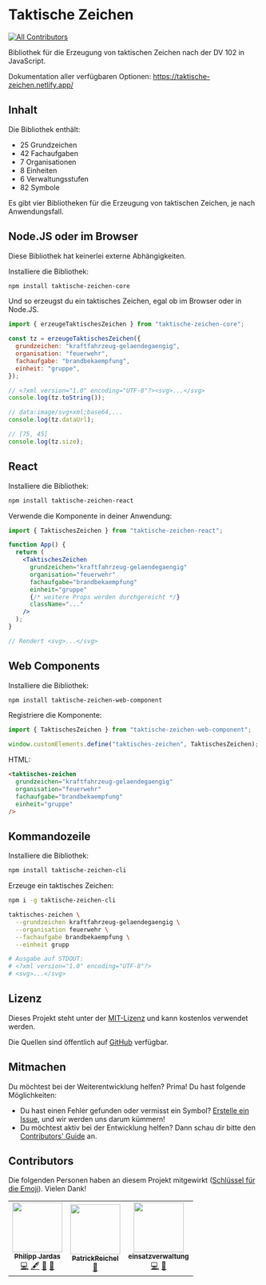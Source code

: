 # Taktische Zeichen

<!-- ALL-CONTRIBUTORS-BADGE:START - Do not remove or modify this section -->

[![All Contributors](https://img.shields.io/badge/all_contributors-3-orange.svg?style=flat-square)](#contributors-)

<!-- ALL-CONTRIBUTORS-BADGE:END -->

Bibliothek für die Erzeugung von taktischen Zeichen nach der DV 102 in JavaScript.

Dokumentation aller verfügbaren Optionen: https://taktische-zeichen.netlify.app/

## Inhalt

Die Bibliothek enthält:

<!-- STATISTICS:START -->

- 25 Grundzeichen
- 42 Fachaufgaben
- 7 Organisationen
- 8 Einheiten
- 6 Verwaltungsstufen
- 82 Symbole

<!-- STATISTICS:END -->

Es gibt vier Bibliotheken für die Erzeugung von taktischen Zeichen, je nach Anwendungsfall.

## Node.JS oder im Browser

<!-- USAGE:core:START -->

Diese Bibliothek hat keinerlei externe Abhängigkeiten.

Installiere die Bibliothek:

```bash
npm install taktische-zeichen-core
```

Und so erzeugst du ein taktisches Zeichen, egal ob im Browser oder in Node.JS.

```javascript
import { erzeugeTaktischesZeichen } from "taktische-zeichen-core";

const tz = erzeugeTaktischesZeichen({
  grundzeichen: "kraftfahrzeug-gelaendegaengig",
  organisation: "feuerwehr",
  fachaufgabe: "brandbekaempfung",
  einheit: "gruppe",
});

// <?xml version="1.0" encoding="UTF-8"?><svg>...</svg>
console.log(tz.toString());

// data:image/svg+xml;base64,...
console.log(tz.dataUrl);

// [75, 45]
console.log(tz.size);
```

<!-- USAGE:core:END -->

## React

<!-- USAGE:react:START -->

Installiere die Bibliothek:

```bash
npm install taktische-zeichen-react
```

Verwende die Komponente in deiner Anwendung:

```jsx
import { TaktischesZeichen } from "taktische-zeichen-react";

function App() {
  return (
    <TaktischesZeichen
      grundzeichen="kraftfahrzeug-gelaendegaengig"
      organisation="feuerwehr"
      fachaufgabe="brandbekaempfung"
      einheit="gruppe"
      {/* weitere Props werden durchgereicht */}
      className="..."
    />
  );
}

// Rendert <svg>...</svg>
```

<!-- USAGE:react:END -->

## Web Components

<!-- USAGE:web-component:START -->

Installiere die Bibliothek:

```bash
npm install taktische-zeichen-web-component
```

Registriere die Komponente:

```javascript
import { TaktischesZeichen } from "taktische-zeichen-web-component";

window.customElements.define("taktisches-zeichen", TaktischesZeichen);
```

HTML:

```html
<taktisches-zeichen
  grundzeichen="kraftfahrzeug-gelaendegaengig"
  organisation="feuerwehr"
  fachaufgabe="brandbekaempfung"
  einheit="gruppe"
/>
```

<!-- USAGE:web-component:END -->

## Kommandozeile

<!-- USAGE:cli:START -->

Installiere die Bibliothek:

```bash
npm install taktische-zeichen-cli
```

Erzeuge ein taktisches Zeichen:

```bash
npm i -g taktische-zeichen-cli

taktisches-zeichen \
  --grundzeichen kraftfahrzeug-gelaendegaengig \
  --organisation feuerwehr \
  --fachaufgabe brandbekaempfung \
  --einheit grupp

# Ausgabe auf STDOUT:
# <?xml version="1.0" encoding="UTF-8"?>
# <svg>...</svg>
```

<!-- USAGE:cli:END -->

<!-- FOOTER:START -->

## Lizenz

Dieses Projekt steht unter der [MIT-Lizenz](https://opensource.org/licenses/MIT) und kann kostenlos verwendet werden.

Die Quellen sind öffentlich auf [GitHub](https://github.com/phjardas/taktische-zeichen) verfügbar.

## Mitmachen

Du möchtest bei der Weiterentwicklung helfen? Prima! Du hast folgende Möglichkeiten:

- Du hast einen Fehler gefunden oder vermisst ein Symbol? [Erstelle ein Issue](https://github.com/phjardas/taktische-zeichen/issues/new), und wir werden uns darum kümmern!
- Du möchtest aktiv bei der Entwicklung helfen? Dann schau dir bitte den [Contributors' Guide](https://github.com/phjardas/taktische-zeichen/blob/main/CONTRIBUTING.md) an.

## Contributors

Die folgenden Personen haben an diesem Projekt mitgewirkt ([Schlüssel für die Emoji](https://allcontributors.org/docs/de/emoji-key)). Vielen Dank!

<!-- ALL-CONTRIBUTORS-LIST:START - Do not remove or modify this section -->
<!-- prettier-ignore-start -->
<!-- markdownlint-disable -->
<table>
  <tr>
    <td align="center"><a href="https://jardas.de/"><img src="https://avatars.githubusercontent.com/u/1437300?v=4?s=100" width="100px;" alt=""/><br /><sub><b>Philipp Jardas</b></sub></a><br /><a href="https://github.com/phjardas/taktische-zeichen/commits?author=phjardas" title="Code">💻</a> <a href="#content-phjardas" title="Content">🖋</a> <a href="https://github.com/phjardas/taktische-zeichen/commits?author=phjardas" title="Documentation">📖</a> <a href="#projectManagement-phjardas" title="Project Management">📆</a></td>
    <td align="center"><a href="https://github.com/PatrickReichel"><img src="https://avatars.githubusercontent.com/u/59778648?v=4?s=100" width="100px;" alt=""/><br /><sub><b>PatrickReichel</b></sub></a><br /><a href="#userTesting-einsatzverwaltung" title="User Testing">📓</a></td>
    <td align="center"><a href="https://github.com/einsatzverwaltung"><img src="https://avatars.githubusercontent.com/u/59615464?v=4?s=100" width="100px;" alt=""/><br /><sub><b>einsatzverwaltung</b></sub></a><br /><a href="https://github.com/phjardas/taktische-zeichen/commits?author=einsatzverwaltung" title="Code">💻</a> <a href="#userTesting-einsatzverwaltung" title="User Testing">📓</a></td>
  </tr>
</table>

<!-- markdownlint-restore -->
<!-- prettier-ignore-end -->

<!-- ALL-CONTRIBUTORS-LIST:END -->

<!-- FOOTER:END -->
